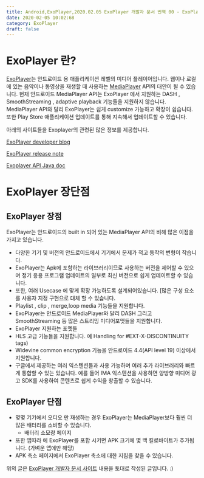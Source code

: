 ```yaml
---
title: Android,ExoPlayer,2020.02.05 ExoPlayer 개발자 문서 번역 00 - ExoPlayer 란?
date: 2020-02-05 10:02:68
category: ExoPlayer
draft: false
---
```


# ExoPlayer 란?
 [ExoPlayer](https://github.com/google/ExoPlayer)는 안드로이드 용 애플리케이션 레벨의 미디어 플레이어입니다.
 웹이나 로컬에 있는 음악이나 동영상을 재생할 때 사용하는 [MediaPlayer](https://developer.android.com/reference/android/media/MediaPlayer) API의 대안이 될 수 있습니다.
 현재 안드로이드 MediaPlayer API는 ExoPlayer 에서 지원하는 DASH , SmoothStreaming , adaptive playback 기능들을 지원하지 않습니다.
 MediaPlayer API와 달리 ExoPlayer는 쉽게 customize 가능하고 확장이 쉽습니다. 또한 Play Store 애플리케이션 업데이트를 통해 지속해서 업데이트할 수 있습니다.

 
아래의 사이트들을 Exoplayer의 관련된 많은 정보를 제공합니다.

 [ExoPlayer developer blog](https://medium.com/google-exoplayer)
 
 [ExoPlayer release note ](https://github.com/google/ExoPlayer/blob/release-v2/RELEASENOTES.md)
 
 [Exoplayer API Java doc ](https://exoplayer.dev/doc/reference/)

# ExoPlayer 장단점

## ExoPlayer 장점

 ExoPlayer는 안드로이드의 built in 되어 있는 MediaPlayer API의 비해 많은 이점을 가지고 있습니다.

 - 다양한 기기 및 버전의 안드로이드에서 기기에서 문제가 적고 동작의 변형이 작습니다.
 - ExoPlayer는 Apk에 포함하는 라이브러리이므로 사용하는 버전을 제어할 수 있으며 정기 응용 프로그램 업데이트의 일부로 최신 버전으로 쉽게 업데이트할 수 있습니다.
 - 또한, 여러 Usecase 에 맞게 확장 가능하도록 설계되어있습니다. [많은 구성 요소를 사용자 지정 구현으로 대체 할 수 있습니다.
 - Playlist , clip , merge,loop media 기능들을 지원합니다.
 - ExoPlayer는 안드로이드 MediaPlayer와 달리 DASH 그리고 SmoothStreaming 등 많은 스트리밍 미디어포맷들을 지원합니다.
 - ExoPlayer 지원하는 포멧들
 - HLS 고급 기능들을 지원합니다. 예 Handling for #EXT-X-DISCONTINUITY tags) 
 - Widevine common encryption 기능을 안드로이드 4.4(API level 19) 이상에서 지원합니다.
 - 구글에서 제공하는 여러 익스텐션들과 사용 가능하며 여러 추가 라이브러리와 빠르게 통합할 수 있는 있습니다. 예를 들어 IMA 익스텐션을 사용하면 양방향 미디어 광고 SDK를 사용하여 콘텐츠로 쉽게 수익을 창출할 수 있습니다.


## ExoPlayer 단점
- 몇몇 기기에서 오디오 만 재생하는 경우 ExoPlayer는 MediaPlayer보다 훨씬 더 많은 배터리를 소비할 수 있습니다.
  - 배터리 소모량 페이지
- 또한 앱따라 에 ExoPlayer를 포함 시키면 APK 크기에 몇 백 킬로바이트가 추가됩니다. (가벼운 앱에만 해당)
- APK 축소 페이지에서 ExoPlayer 축소에 대한 지침을 찾을 수 있습니다.




위의 글은 [ExoPlayer 개발자 문서 사이트](https://exoplayer.dev/) 내용을 토대로 작성된 글입니다. :) 
